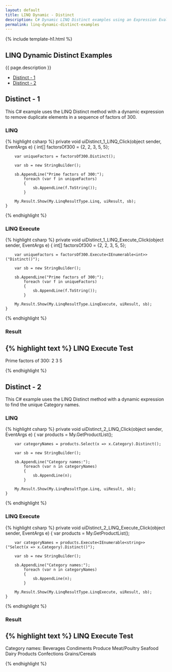 ```yaml
---
layout: default
title: LINQ Dynamic - Distinct
description: C# Dynamic LINQ Distinct examples using an Expression Evaluator.
permalink: linq-dynamic-distinct-examples
---
```


{% include template-h1.html %}

## LINQ Dynamic Distinct Examples
{{ page.description }}

- [Distinct - 1](#distinct---1)
- [Distinct - 2](#distinct---2)

## Distinct - 1
This C# example uses the LINQ Distinct method with a dynamic expression to remove duplicate elements in a sequence of factors of 300.

### LINQ
{% highlight csharp %}
 private void uiDistinct_1_LINQ_Click(object sender, EventArgs e)
    {
        int[] factorsOf300 = {2, 2, 3, 5, 5};

        var uniqueFactors = factorsOf300.Distinct();

        var sb = new StringBuilder();

        sb.AppendLine("Prime factors of 300:");
			foreach (var f in uniqueFactors)
            {
                sb.AppendLine(f.ToString());
            }

		My.Result.Show(My.LinqResultType.Linq, uiResult, sb);
	}

{% endhighlight %}

### LINQ Execute
{% highlight csharp %}
private void uiDistinct_1_LINQ_Execute_Click(object sender, EventArgs e)
    {
        int[] factorsOf300 = {2, 2, 3, 5, 5};

        var uniqueFactors = factorsOf300.Execute<IEnumerable<int>>("Distinct()");

        var sb = new StringBuilder();

        sb.AppendLine("Prime factors of 300:");
            foreach (var f in uniqueFactors)
            {
                sb.AppendLine(f.ToString());
            }

        My.Result.Show(My.LinqResultType.LinqExecute, uiResult, sb);
    }
{% endhighlight %}

### Result
{% highlight text %}
LINQ Execute Test
------------------------------
Prime factors of 300:
2
3
5

{% endhighlight %}

## Distinct - 2
This C# example uses the LINQ Distinct method with a dynamic expression to find the unique Category names.

### LINQ
{% highlight csharp %}
private void uiDistinct_2_LINQ_Click(object sender, EventArgs e)
    {
        var products = My.GetProductList();

        var categoryNames = products.Select(x => x.Category).Distinct();

        var sb = new StringBuilder();

        sb.AppendLine("Category names:");
            foreach (var n in categoryNames)
            {
                sb.AppendLine(n);
            }

        My.Result.Show(My.LinqResultType.Linq, uiResult, sb);
    }
{% endhighlight %}


### LINQ Execute
{% highlight csharp %}
private void uiDistinct_2_LINQ_Execute_Click(object sender, EventArgs e)
    {
        var products = My.GetProductList();

        var categoryNames = products.Execute<IEnumerable<string>>("Select(x => x.Category).Distinct()");

        var sb = new StringBuilder();

        sb.AppendLine("Category names:");
            foreach (var n in categoryNames)
            {
                sb.AppendLine(n);
            }

        My.Result.Show(My.LinqResultType.LinqExecute, uiResult, sb);
    }
{% endhighlight %}

### Result
{% highlight text %}
LINQ Execute Test
------------------------------
Category names:
Beverages
Condiments
Produce
Meat/Poultry
Seafood
Dairy Products
Confections
Grains/Cereals

{% endhighlight %}
